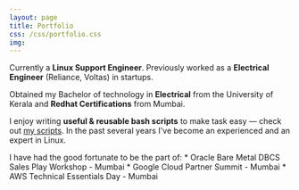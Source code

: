 ```yaml
---
layout: page
title: Portfolio
css: /css/portfolio.css
img:
---
```


<div id="portfolio-section">

<p class="portfolio-text">
<span class="fa fa-briefcase portfolio-icon"></span>
Currently a <strong>Linux Support Engineer</strong>. Previously worked as a <strong>Electrical Engineer</strong> (Reliance, Voltas) in startups.
</p>

<p class="portfolio-text">
<span class="fa fa-graduation-cap portfolio-icon"></span>
Obtained my Bachelor of technology in <strong>Electrical</strong> from the University of Kerala and <strong>Redhat Certifications</strong> from Mumbai.
</p>

<p class="portfolio-text">
<span class="fa fa-code portfolio-icon"></span>
I enjoy writing <strong>useful & reusable bash scripts</strong> to make task easy &mdash; check out <a href="https://github.com/kevydotvinu/scripts">my scripts</a>. In the past several years I've become an experienced and an expert in Linux.
</p>

<p class="portfolio-text">
<span class="fa fa-users portfolio-icon"></span>
I have had the good fortunate to be the part of:  
* Oracle Bare Metal DBCS Sales Play Workshop - Mumbai  
* Google Cloud Partner Summit - Mumbai  
* AWS Technical Essentials Day - Mumbai  
</p>

</div>
